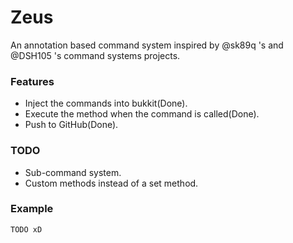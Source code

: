 Zeus
====

An annotation based command system inspired by @sk89q 's and @DSH105 's command systems projects.  

### Features
+ Inject the commands into bukkit(Done).
+ Execute the method when the command is called(Done).
+ Push to GitHub(Done).
### TODO
+ Sub-command system.
+ Custom methods instead of a set method.
### Example
`
 TODO xD
`

